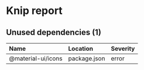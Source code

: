 # Knip report

## Unused dependencies (1)

| Name               | Location     | Severity |
| :----------------- | :----------- | :------- |
| @material-ui/icons | package.json | error    |

